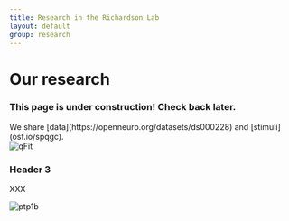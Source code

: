 ```yaml
---
title: Research in the Richardson Lab
layout: default
group: research
---
```


<!-- <img class="img-fluid mx-auto d-block" src="/static/img/fraseratucsf.jpg" alt="Fraser at UCSF, in molecular form">
 -->
<div class="row">

# Our research
</div>
<div class="row">

### This page is under construction! Check back later. 

<div class="col-md-7 order-md-1">
</div>
We share [data](https://openneuro.org/datasets/ds000228) and [stimuli](osf.io/spqgc). 

</div>
<div class="col-md-5 order-md-2 align-self-center">
<img class="img-fluid" src="/static/img/pub/2017_biel.jpg" alt="qFit">
</div>
<div class="row">

### Header 3

<div class="col-md-7 order-md-2">

XXX

</div>

<div class="col-md-5 order-md-1 align-self-center">
<img class="img-fluid" src="/static/img/pub/2018_keedy_hill.jpg" alt="ptp1b">
</div>
</div>
<div class="row">

</div>
